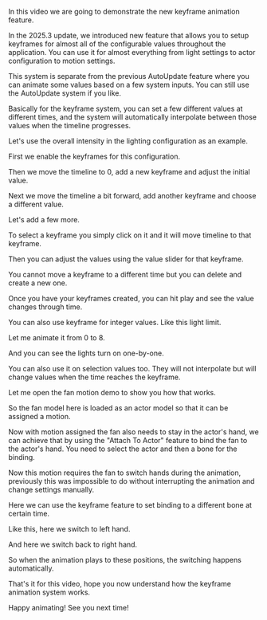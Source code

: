 In this video we are going to demonstrate the new keyframe animation feature. 

In the 2025.3 update, we introduced new feature that allows you to setup keyframes for almost all of the configurable values throughout the application. You can use it for almost everything from light settings to actor configuration to motion settings. 

This system is separate from the previous AutoUpdate feature where you can animate some values based on a few system inputs. You can still use the AutoUpdate system if you like.

Basically for the keyframe system, you can set a few different values at different times, and the system will automatically interpolate between those values when the timeline progresses. 

Let's use the overall intensity in the lighting configuration as an example. 

First we enable the keyframes for this configuration.

Then we move the timeline to 0, add a new keyframe and adjust the initial value.

Next we move the timeline a bit forward, add another keyframe and choose a different value.

Let's add a few more.

To select a keyframe you simply click on it and it will move timeline to that keyframe.

Then you can adjust the values using the value slider for that keyframe.

You cannot move a keyframe to a different time but you can delete and create a new one.

Once you have your keyframes created, you can hit play and see the value changes through time.

You can also use keyframe for integer values. Like this light limit.

Let me animate it from 0 to 8. 

And you can see the lights turn on one-by-one.

You can also use it on selection values too. They will not interpolate but will change values when the time reaches the keyframe.

Let me open the fan motion demo to show you how that works.   

So the fan model here is loaded as an actor model so that it can be assigned a motion. 

Now with motion assigned the fan also needs to stay in the actor's hand, we can achieve that by using the "Attach To Actor" feature to bind the fan to the actor's hand. You need to select the actor and then a bone for the binding. 

Now this motion requires the fan to switch hands during the animation, previously this was impossible to do without interrupting the animation and change settings manually.

Here we can use the keyframe feature to set binding to a different bone at certain time. 

Like this, here we switch to left hand. 

And here we switch back to right hand.

So when the animation plays to these positions, the switching happens automatically.

That's it for this video, hope you now understand how the keyframe animation system works. 

Happy animating! See you next time!

